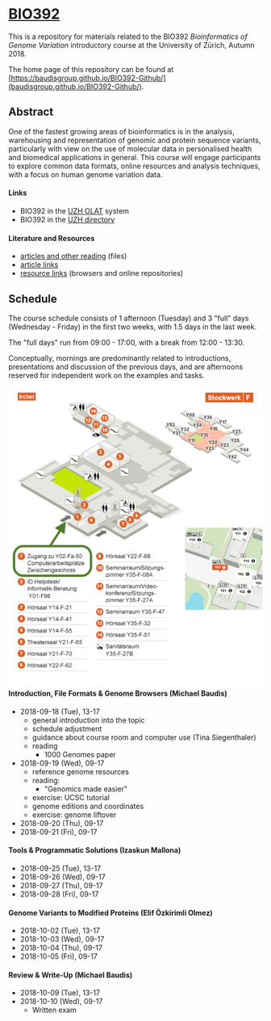 # [BIO392](https://baudisgroup.github.io/BIO392-Github/)

This is a repository for materials related to the BIO392 _Bioinformatics of Genome Variation_ introductory course at the University of Zürich, Autumn 2018.

The home page of this repository can be found at [https://baudisgroup.github.io/BIO392-Github/](baudisgroup.github.io/BIO392-Github/).

## Abstract

One of the fastest growing areas of bioinformatics is in the analysis, warehousing and representation of genomic and protein sequence variants, particularly with view on the use of molecular data in personalised health and biomedical applications in general. This course will engage participants to explore common data formats, online resources and analysis techniques, with a focus on human genome variation data.

#### Links

* BIO392 in the [UZH OLAT](https://lms.uzh.ch/auth/RepositoryEntry/16434233613) system
* BIO392 in the [UZH directory](https://studentservices.uzh.ch/uzh/anonym/vvz/index.html#/details/2018/003/SM/50920456)

#### Literature and Resources

* [articles and other reading](https://github.com/baudisgroup/BIO392-Github/tree/master/literature/) (files)
* [article links](literature-links.html)
* [resource links](resource-links.html) (browsers and online repositories)


## Schedule

The course schedule consists of 1 afternoon (Tuesday) and 3 "full" days (Wednesday - Friday) in the first two weeks, with 1.5 days in the last week.

The "full days" run from 09:00 - 17:00, with a break from 12:00 - 13:30. 

Conceptually, mornings are predominantly related to introductions, presentations and discussion of the previous days, and are afternoons reserved for independent  work on the examples and tasks.

<img src="assets/Y01-F-50-location.png" style="float: right;" />

#### Introduction, File Formats & Genome Browsers (Michael Baudis)

* 2018-09-18 (Tue), 13-17
    * general introduction into the topic
    * schedule adjustment
    * guidance about course room and computer use (Tina Siegenthaler)
    * reading
        - 1000 Genomes paper
* 2018-09-19 (Wed), 09-17
    * reference genome resources
    * reading:
        - "Genomics made easier"
    * exercise: UCSC tutorial
    * genome editions and coordinates
    * exercise: genome liftover
* 2018-09-20 (Thu), 09-17
* 2018-09-21 (Fri), 09-17

#### Tools & Programmatic Solutions (Izaskun Mallona)

* 2018-09-25 (Tue), 13-17
* 2018-09-26 (Wed), 09-17
* 2018-09-27 (Thu), 09-17
* 2018-09-28 (Fri), 09-17

#### Genome Variants to Modified Proteins (Elif Özkirimli Olmez)

* 2018-10-02 (Tue), 13-17
* 2018-10-03 (Wed), 09-17
* 2018-10-04 (Thu), 09-17
* 2018-10-05 (Fri), 09-17

#### Review & Write-Up (Michael Baudis)

* 2018-10-09 (Tue), 13-17
* 2018-10-10 (Wed), 09-17
    * Written exam
